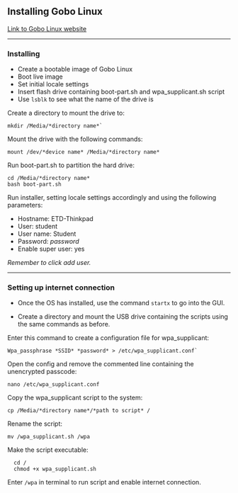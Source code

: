 ## Installing Gobo Linux
[Link to Gobo Linux website](https://gobolinux.org/index.html#content)

---

### Installing  

* Create a bootable image of Gobo Linux  
* Boot live image  
* Set initial locale settings  
* Insert flash drive containing boot-part.sh and wpa_supplicant.sh script  
* Use `lsblk` to see what the name of the drive is  

Create a directory to mount the drive to:  
```
mkdir /Media/*directory name*`
```

Mount the drive with the following commands:  
```
mount /dev/*device name* /Media/*directory name*
```

Run boot-part.sh to partition the hard drive:  
```
cd /Media/*directory name*
bash boot-part.sh
```
  
Run installer, setting locale settings accordingly and using the following parameters:
  
* Hostname: ETD-Thinkpad
* User: student
* User name: Student
* Password: *password*
* Enable super user: yes

*Remember to click add user.*

---

### Setting up internet connection

* Once the OS has installed, use the command `startx` to go into the GUI.
  
* Create a directory and mount the USB drive containing the scripts using the same commands as before.

Enter this command to create a configuration file for wpa_supplicant:  
```
Wpa_passphrase *SSID* *password* > /etc/wpa_supplicant.conf`
```

Open the config and remove the commented line containing the unencrypted passcode:  
```
nano /etc/wpa_supplicant.conf
```
  
Copy the wpa_supplicant script to the system:  
```
cp /Media/*directory name*/*path to script* /
```

Rename the script:  
```
mv /wpa_supplicant.sh /wpa
```

Make the script executable:  
```
  cd /
  chmod +x wpa_supplicant.sh
```
 
Enter `/wpa` in terminal to run script and enable internet connection.
